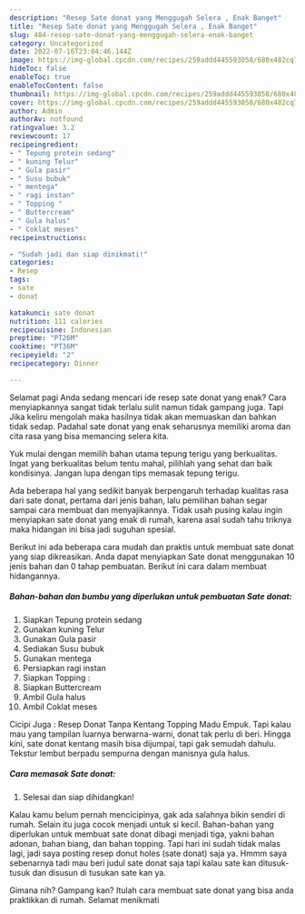 ```yaml
---
description: "Resep Sate donat yang Menggugah Selera , Enak Banget"
title: "Resep Sate donat yang Menggugah Selera , Enak Banget"
slug: 484-resep-sate-donat-yang-menggugah-selera-enak-banget
category: Uncategorized
date: 2022-07-16T23:04:46.144Z
image: https://img-global.cpcdn.com/recipes/259addd445593058/680x482cq70/sate-donat-foto-resep-utama.jpg
hideToc: false
enableToc: true
enableTocContent: false
thumbnail: https://img-global.cpcdn.com/recipes/259addd445593058/680x482cq70/sate-donat-foto-resep-utama.jpg
cover: https://img-global.cpcdn.com/recipes/259addd445593058/680x482cq70/sate-donat-foto-resep-utama.jpg
author: Admin
authorAv: notfound
ratingvalue: 3.2
reviewcount: 17
recipeingredient:
- " Tepung protein sedang"
- " kuning Telur"
- " Gula pasir"
- " Susu bubuk"
- " mentega"
- " ragi instan"
- " Topping "
- " Buttercream"
- " Gula halus"
- " Coklat meses"
recipeinstructions:

- "Sudah jadi dan siap dinikmati!"
categories:
- Resep
tags:
- sate
- donat

katakunci: sate donat 
nutrition: 111 calories
recipecuisine: Indonesian
preptime: "PT26M"
cooktime: "PT36M"
recipeyield: "2"
recipecategory: Dinner

---
```



Selamat pagi Anda sedang mencari ide resep sate donat yang enak? Cara menyiapkannya sangat tidak terlalu sulit namun tidak gampang juga. Tapi Jika keliru mengolah maka hasilnya tidak akan memuaskan dan bahkan tidak sedap. Padahal sate donat yang enak seharusnya memiliki aroma dan cita rasa yang bisa memancing selera kita.


Yuk mulai dengan memilih bahan utama tepung terigu yang berkualitas. Ingat yang berkualitas belum tentu mahal, pilihlah yang sehat dan baik kondisinya. Jangan lupa dengan tips memasak tepung terigu.

Ada beberapa hal yang sedikit banyak berpengaruh terhadap kualitas rasa dari sate donat, pertama dari jenis bahan, lalu pemilihan bahan segar sampai cara membuat dan menyajikannya. Tidak usah pusing kalau ingin menyiapkan sate donat yang enak di rumah, karena asal sudah tahu triknya maka hidangan ini bisa jadi suguhan spesial.


Berikut ini ada beberapa cara mudah dan praktis untuk membuat sate donat yang siap dikreasikan. Anda dapat menyiapkan Sate donat menggunakan 10 jenis bahan dan 0 tahap pembuatan. Berikut ini cara dalam membuat hidangannya.

<!--inarticleads1-->

##### Bahan-bahan dan bumbu yang diperlukan untuk pembuatan Sate donat:

1. Siapkan  Tepung protein sedang
1. Gunakan  kuning Telur
1. Gunakan  Gula pasir
1. Sediakan  Susu bubuk
1. Gunakan  mentega
1. Persiapkan  ragi instan
1. Siapkan  Topping :
1. Siapkan  Buttercream
1. Ambil  Gula halus
1. Ambil  Coklat meses


Cicipi Juga : Resep Donat Tanpa Kentang Topping Madu Empuk. Tapi kalau mau yang tampilan luarnya berwarna-warni, donat tak perlu di beri. Hingga kini, sate donat kentang masih bisa dijumpai, tapi gak semudah dahulu. Tekstur lembut berpadu sempurna dengan manisnya gula halus. 

<!--inarticleads2-->

##### Cara memasak Sate donat:


1. Selesai dan siap dihidangkan!

Kalau kamu belum pernah mencicipinya, gak ada salahnya bikin sendiri di rumah. Selain itu juga cocok menjadi untuk si kecil. Bahan-bahan yang diperlukan untuk membuat sate donat dibagi menjadi tiga, yakni bahan adonan, bahan biang, dan bahan topping. Tapi hari ini sudah tidak malas lagi, jadi saya posting resep donut holes (sate donat) saja ya. Hmmm saya sebenarnya tadi mau beri judul sate donat saja tapi kalau sate kan ditusuk-tusuk dan disusun di tusukan sate kan ya. 

Gimana nih? Gampang kan? Itulah cara membuat sate donat yang bisa anda praktikkan di rumah. Selamat menikmati
